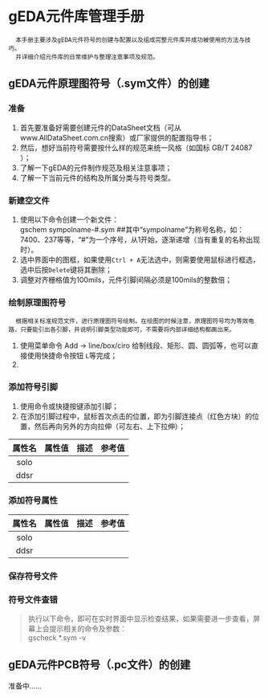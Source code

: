 # gEDA元件库管理手册
`  本手册主要涉及gEDA元件符号的创建与配置以及组成完整元件库并成功被使用的方法与技巧。`
  <BR> 
`  并详细介绍元件库的日常维护与整理注意事项及规范。`

## gEDA元件原理图符号（.sym文件）的创建
### 准备
1. 首先要准备好需要创建元件的DataSheet文档（可从www.AllDataSheet.com.cn搜索）或厂家提供的配置指导书；
1. 然后，想好当前符号需要按什么样的规范来统一风格（如国标 GB/T 24087 ）；
1. 了解一下gEDA的元件制作规范及相关注意事项；
1. 了解一下当前元件的结构及所属分类与符号类型。

### 新建空文件
1. 使用以下命令创建一个新文件：<BR>
    gschem sympolname-#.sym ##其中“sympolname”为称号名称，如：7400、237等等，“#”为一个序号，从1开始，逐渐递增（当有重复的名称出现时）。
1. 选中界面中的图框，如果使用`Ctrl + A`无法选中，则需要使用鼠标进行框选，选中后按`Delete`键将其删除；
1. 调整对齐栅格值为100mils，元件引脚间隔必须是100mils的整数倍；

### 绘制原理图符号
`  根据相关标准规范文件，进行原理图符号绘制。在绘图的时候注意，原理图符号均为等效电路，只要能引出各引脚，并说明引脚类型功能即可，不需要将内部详细结构都画出来。`
1. 使用菜单命令 Add -> line/box/ciro 给制线段、矩形、圆、圆弧等，也可以直接使用快捷命令按钮 `L`等完成；
1. 

### 添加符号引脚
1. 使用命令或快捷按键添加引脚；
1. 在添加引脚过程中，鼠标首次点击的位置，即为引脚连接点（红色方块）的位置，然后再向另外的方向拉伸（可左右、上下拉伸）；

属性名 | 属性值 | 描述 | 参考值
:------: | :----------: | :---------------- | :----------
solo |
ddsr |


### 添加符号属性
属性名 | 属性值 | 描述 | 参考值
:------: | :----------: | :---------------- | :----------
solo |
ddsr |

### 保存符号文件


### 符号文件查错
>执行以下命令，即可在实时界面中显示检查结果，如果需要进一步查看，屏幕上会提示相关的命令及参数：<BR>
    gscheck *.sym -v

## gEDA元件PCB符号（.pc文件）的创建
准备中……
